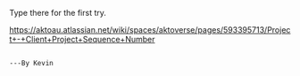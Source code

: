 Type there for the first try.

https://aktoau.atlassian.net/wiki/spaces/aktoverse/pages/593395713/Project+-+Client+Project+Sequence+Number



                                                                                                ---By Kevin

